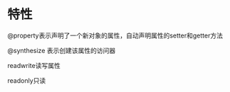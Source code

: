       

# 特性

@property表示声明了一个新对象的属性，自动声明属性的setter和getter方法

@synthesize 表示创建该属性的访问器

readwrite读写属性

readonly只读